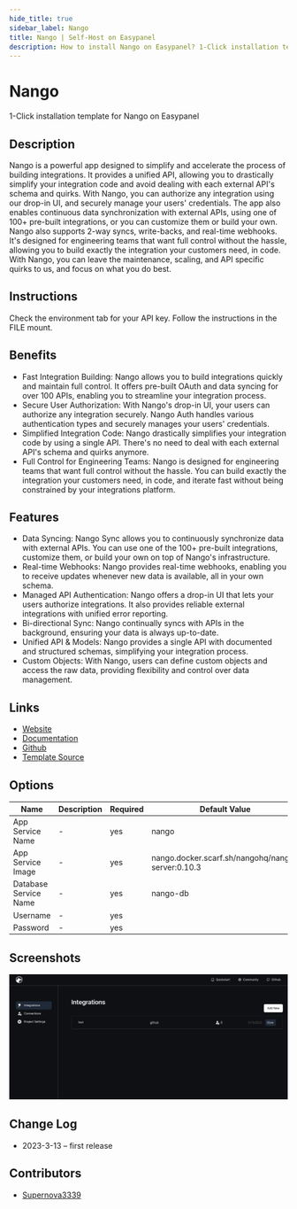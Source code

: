 ```yaml
---
hide_title: true
sidebar_label: Nango
title: Nango | Self-Host on Easypanel
description: How to install Nango on Easypanel? 1-Click installation template for Nango on Easypanel
---
```


<!-- generated -->

# Nango

1-Click installation template for Nango on Easypanel

## Description

Nango is a powerful app designed to simplify and accelerate the process of building integrations. It provides a unified API, allowing you to drastically simplify your integration code and avoid dealing with each external API&#39;s schema and quirks. With Nango, you can authorize any integration using our drop-in UI, and securely manage your users&#39; credentials. The app also enables continuous data synchronization with external APIs, using one of 100+ pre-built integrations, or you can customize them or build your own. Nango also supports 2-way syncs, write-backs, and real-time webhooks. It&#39;s designed for engineering teams that want full control without the hassle, allowing you to build exactly the integration your customers need, in code. With Nango, you can leave the maintenance, scaling, and API specific quirks to us, and focus on what you do best.

## Instructions

Check the environment tab for your API key. Follow the instructions in the FILE mount.

## Benefits

- Fast Integration Building: Nango allows you to build integrations quickly and maintain full control. It offers pre-built OAuth and data syncing for over 100 APIs, enabling you to streamline your integration process.
- Secure User Authorization: With Nango's drop-in UI, your users can authorize any integration securely. Nango Auth handles various authentication types and securely manages your users' credentials.
- Simplified Integration Code: Nango drastically simplifies your integration code by using a single API. There's no need to deal with each external API's schema and quirks anymore.
- Full Control for Engineering Teams: Nango is designed for engineering teams that want full control without the hassle. You can build exactly the integration your customers need, in code, and iterate fast without being constrained by your integrations platform.

## Features

- Data Syncing: Nango Sync allows you to continuously synchronize data with external APIs. You can use one of the 100+ pre-built integrations, customize them, or build your own on top of Nango's infrastructure.
- Real-time Webhooks: Nango provides real-time webhooks, enabling you to receive updates whenever new data is available, all in your own schema.
- Managed API Authentication: Nango offers a drop-in UI that lets your users authorize integrations. It also provides reliable external integrations with unified error reporting.
- Bi-directional Sync: Nango continually syncs with APIs in the background, ensuring your data is always up-to-date.
- Unified API & Models: Nango provides a single API with documented and structured schemas, simplifying your integration process.
- Custom Objects: With Nango, users can define custom objects and access the raw data, providing flexibility and control over data management.

## Links

- [Website](https://nango.dev)
- [Documentation](https://docs.nango.dev)
- [Github](https://github.com/NangoHQ/nango)
- [Template Source](https://github.com/easypanel-io/templates/tree/main/templates/nango)

## Options

Name | Description | Required | Default Value
-|-|-|-
App Service Name | - | yes | nango
App Service Image | - | yes | nango.docker.scarf.sh/nangohq/nango-server:0.10.3
Database Service Name | - | yes | nango-db
Username | - | yes | 
Password | - | yes | 

## Screenshots

![Nango Screenshot](./assets/screenshot.png)

## Change Log

- 2023-3-13 – first release

## Contributors

- [Supernova3339](https://github.com/Supernova3339)
